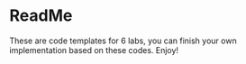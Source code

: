 # ReadMe
These are code templates for 6 labs, you can finish your own implementation based on these codes. Enjoy!